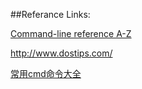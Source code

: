 

##Referance Links:

[Command-line reference A-Z](https://technet.microsoft.com/en-us/library/bb490890.aspx)

http://www.dostips.com/

[常用cmd命令大全](http://jingyan.baidu.com/article/dca1fa6faee21ef1a5405268.html)

